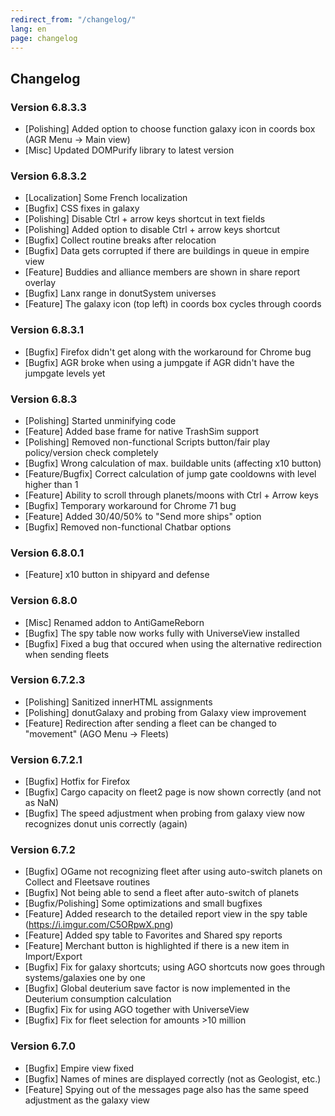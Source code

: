 ```yaml
---
redirect_from: "/changelog/"
lang: en
page: changelog
---
```


## Changelog
### Version 6.8.3.3
* [Polishing] Added option to choose function galaxy icon in coords box (AGR Menu -> Main view)
* [Misc] Updated DOMPurify library to latest version

### Version 6.8.3.2
* [Localization] Some French localization
* [Bugfix] CSS fixes in galaxy
* [Polishing] Disable Ctrl + arrow keys shortcut in text fields
* [Polishing] Added option to disable Ctrl + arrow keys shortcut
* [Bugfix] Collect routine breaks after relocation
* [Bugfix] Data gets corrupted if there are buildings in queue in empire view
* [Feature] Buddies and alliance members are shown in share report overlay
* [Bugfix] Lanx range in donutSystem universes
* [Feature] The galaxy icon (top left) in coords box cycles through coords

### Version 6.8.3.1
* [Bugfix] Firefox didn't get along with the workaround for Chrome bug
* [Bugfix] AGR broke when using a jumpgate if AGR didn't have the jumpgate levels yet

### Version 6.8.3
* [Polishing] Started unminifying code
* [Feature] Added base frame for native TrashSim support
* [Polishing] Removed non-functional Scripts button/fair play policy/version check completely
* [Bugfix] Wrong calculation of max. buildable units (affecting x10 button)
* [Feature/Bugfix] Correct calculation of jump gate cooldowns with level higher than 1
* [Feature] Ability to scroll through planets/moons with Ctrl + Arrow keys
* [Bugfix] Temporary workaround for Chrome 71 bug
* [Feature] Added 30/40/50% to "Send more ships" option
* [Bugfix] Removed non-functional Chatbar options

### Version 6.8.0.1
* [Feature] x10 button in shipyard and defense

### Version 6.8.0
* [Misc] Renamed addon to AntiGameReborn
* [Bugfix] The spy table now works fully with UniverseView installed
* [Bugfix] Fixed a bug that occured when using the alternative redirection when sending fleets

### Version 6.7.2.3
* [Polishing] Sanitized innerHTML assignments
* [Polishing] donutGalaxy and probing from Galaxy view improvement
* [Feature] Redirection after sending a fleet can be changed to "movement" (AGO Menu -> Fleets)

### Version 6.7.2.1
* [Bugfix] Hotfix for Firefox
* [Bugfix] Cargo capacity on fleet2 page is now shown correctly (and not as NaN)
* [Bugfix] The speed adjustment when probing from galaxy view now recognizes donut unis correctly (again)

### Version 6.7.2
* [Bugfix] OGame not recognizing fleet after using auto-switch planets on Collect and Fleetsave routines
* [Bugfix] Not being able to send a fleet after auto-switch of planets
* [Bugfix/Polishing] Some optimizations and small bugfixes
* [Feature] Added research to the detailed report view in the spy table (https://i.imgur.com/C5ORpwX.png)
* [Feature] Added spy table to Favorites and Shared spy reports
* [Feature] Merchant button is highlighted if there is a new item in Import/Export
* [Bugfix] Fix for galaxy shortcuts; using AGO shortcuts now goes through systems/galaxies one by one
* [Bugfix] Global deuterium save factor is now implemented in the Deuterium consumption calculation
* [Bugfix] Fix for using AGO together with UniverseView
* [Bugfix] Fix for fleet selection for amounts >10 million

### Version 6.7.0
* [Bugfix] Empire view fixed
* [Bugfix] Names of mines are displayed correctly (not as Geologist, etc.)
* [Feature] Spying out of the messages page also has the same speed adjustment as the galaxy view